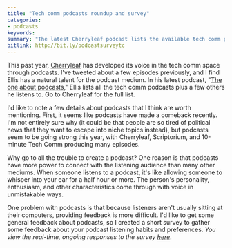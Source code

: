 ```yaml
---
title: "Tech comm podcasts roundup and survey"
categories:
- podcasts
keywords:
summary: "The latest Cherryleaf podcast lists the available tech comm podcasts and how to get started with your own podcast. I created a short survey about podcasts to gather some feedback about your listening habits and preferences."
bitlink: http://bit.ly/podcastsurveytc
---
```


This past year, [Cherryleaf](https://cherryleaf.podbean.com) has developed its voice in the tech comm space through podcasts. I've tweeted about a few episodes previously, and I find Ellis has a natural talent for the podcast medium. In his latest podcast, "[The one about podcasts](https://cherryleaf.podbean.com/e/43-the-one-about-podcasts/)," Ellis lists all the tech comm podcasts plus a few others he listens to. Go to Cherryleaf for the full list.

I'd like to note a few details about podcasts that I think are worth mentioning. First, it seems like podcasts have made a comeback recently. I'm not entirely sure why (it could be that people are so tired of political news that they want to escape into niche topics instead), but podcasts seem to be going strong this year, with Cherryleaf, Scriptorium, and 10-minute Tech Comm producing many episodes.

Why go to all the trouble to create a podcast? One reason is that podcasts have more power to connect with the listening audience than many other mediums. When someone listens to a podcast, it's like allowing someone to whisper into your ear for a half hour or more. The person's personality, enthusiasm, and other characteristics come through with voice in unmistakable ways.

One problem with podcasts is that because listeners aren't usually sitting at their computers, providing feedback is more difficult. I'd like to get some general feedback about podcasts, so I created a short survey to gather some feedback about your podcast listening habits and preferences. *You view the real-time, ongoing responses to the survey [here](https://www.questionpro.com/t/PEOsYZcwS7)*.

<script>
EMBED_PARAMS = {};
EMBED_PARAMS.surveyID =6304530;
EMBED_PARAMS.domain ="//www.questionpro.com";
EMBED_PARAMS.src ="//www.questionpro.com/a/TakeSurvey?tt=HKsYqt1xu6E%3D";
EMBED_PARAMS.width ="600px";
EMBED_PARAMS.height = "1000px";
EMBED_PARAMS.border = "visible";
</script>
<div id="div_6304530"></div>
<script src="//www.questionpro.com/javascript/embedsurvey.js?version=1"></script>
